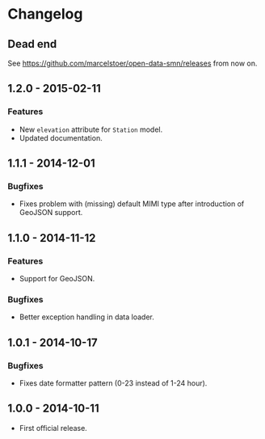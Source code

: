 # Changelog

## Dead end

See https://github.com/marcelstoer/open-data-smn/releases from now on.

## 1.2.0 - 2015-02-11

### Features
- New `elevation` attribute for `Station` model.
- Updated documentation.

## 1.1.1 - 2014-12-01

### Bugfixes
- Fixes problem with (missing) default MIMI type after introduction of GeoJSON support.

## 1.1.0 - 2014-11-12

### Features
- Support for GeoJSON.

### Bugfixes
- Better exception handling in data loader.

## 1.0.1 - 2014-10-17

### Bugfixes
- Fixes date formatter pattern (0-23 instead of 1-24 hour).

## 1.0.0 - 2014-10-11
- First official release.
